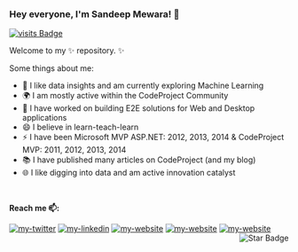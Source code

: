 ###  Hey everyone, I'm Sandeep Mewara! 👋

[![visits Badge](https://badges.pufler.dev/visits/samewara/samewara)](https://badges.pufler.dev/visits/samewara/samewara)

Welcome to my ✨ repository. ✨ 

Some things about me:
- 🔭 I like data insights and am currently exploring Machine Learning
- 🌍 I am mostly active within the CodeProject Community
- 💬 I have worked on building E2E solutions for Web and Desktop applications
- 😄 I believe in learn-teach-learn
- ⚡  I have been Microsoft MVP ASP.NET: 2012, 2013, 2014 & CodeProject MVP: 2011, 2012, 2013, 2014
- 📚 I have published many articles on CodeProject (and my blog)
- 🌐 I like digging into data and am active innovation catalyst

<br/>

**Reach me 📫:**
<p align="left"> 
<a href="https://www.twitter.com/_smewara"><img src="https://img.shields.io/static/v1?label=&message=twitter&?style=flat-square&color=333333&logo=twitter" alt="my-twitter"/></a>
<a href="https://www.linkedin.com/in/sandeepmewara"><img src="https://img.shields.io/static/v1?label=&message=linkedin&style=flat&color=0077B5&logo=linkedin" alt="my-linkedin"/></a>
<a href="https://learnbyinsight.com"><img src="https://img.shields.io/static/v1?label=&labelColor=505050&message=website&style=flat&color=red&logo=embarcadero" alt="my-website"/></a>
<a href="https://www.codeproject.com/Members/Sandeep-Mewara"><img src="https://img.shields.io/static/v1?label=&labelColor=black&message=codeproject&style=flat&color=FFA500&logo=loop" alt="my-website"/></a>
<a href="https://www.kaggle.com/smewara"><img src="https://img.shields.io/static/v1?label=&labelColor=black&message=kaggle&style=flat&color=20BEFF&logo=kaggle" alt="my-website"/></a>
<a href="https://github.com/samewara?tab=repositories"><img align="right" src="https://img.shields.io/static/v1?label=%F0%9F%8C%9F&message=if%20useful&style=style=flat&color=BC4E99" alt="Star Badge"/></a>
</p>
